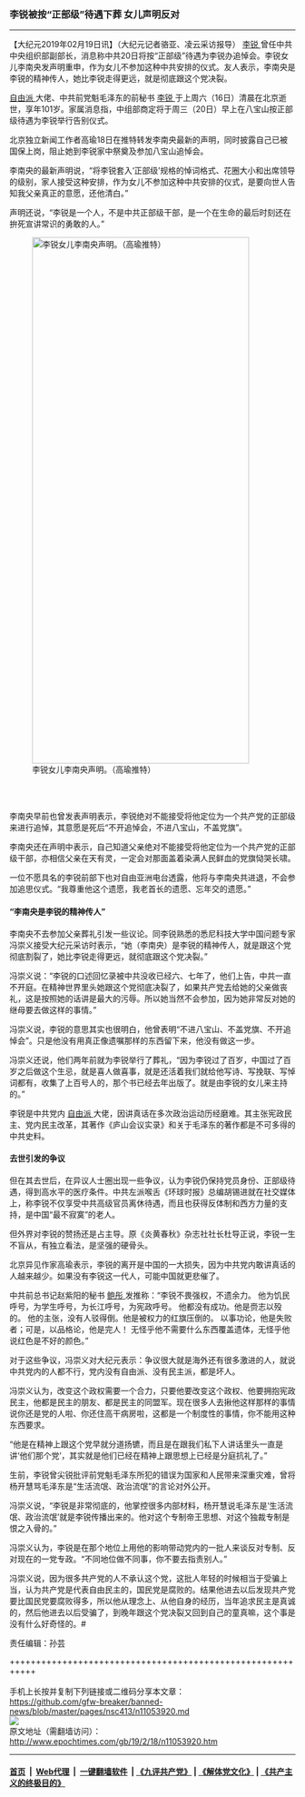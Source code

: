 ### 李锐被按“正部级”待遇下葬 女儿声明反对
------------------------

<p>
 【大纪元2019年02月19日讯】（大纪元记者骆亚、凌云采访报导）
 <a href="http://www.epochtimes.com/gb/tag/%E6%9D%8E%E9%94%90.html">
  李锐
 </a>
 曾任中共中央组织部副部长，消息称中共20日将按“正部级”待遇为李锐办追悼会。李锐女儿李南央发声明重申，作为女儿不参加这种中共安排的仪式。友人表示，李南央是李锐的精神传人，她比李锐走得更远，就是彻底跟这个党决裂。
</p>
<p>
 <a href="http://www.epochtimes.com/gb/tag/%E8%87%AA%E7%94%B1%E6%B4%BE.html">
  自由派
 </a>
 大佬、中共前党魁毛泽东的前秘书
 <a href="http://www.epochtimes.com/gb/tag/%E6%9D%8E%E9%94%90.html">
  李锐
 </a>
 于上周六（16日）清晨在北京逝世，享年101岁。家属消息指，中组部商定将于周三（20日）早上在八宝山按正部级待遇为李锐举行告别仪式。
</p>
<p>
 北京独立新闻工作者高瑜18日在推特转发李南央最新的声明，同时披露自己已被国保上岗，阻止她到李锐家中祭奠及参加八宝山追悼会。
</p>
<p>
 李南央的最新声明说，“将李锐套入‘正部级’规格的悼词格式、花圈大小和出席领导的级别，家人接受这种安排，作为女儿不参加这种中共安排的仪式，是要向世人告知我父亲真正的意愿，还他清白。”
</p>
<p>
 声明还说，“李锐是一个人，不是中共正部级干部，是一个在生命的最后时刻还在拚死宣讲常识的勇敢的人。”
</p>
<figure class="wp-caption aligncenter" id="attachment_11053952" style="width: 382px">
 <a href="http://i.epochtimes.com/assets/uploads/2019/02/DzpfzsfVYAAOXdR.jpg">
  <img alt="李锐女儿李南央声明。（高瑜推特）" class=" wp-image-11053952" height="926" src="http://i.epochtimes.com/assets/uploads/2019/02/DzpfzsfVYAAOXdR.jpg" width="382"/>
 </a>
 <br/><figcaption class="wp-caption-text">
  李锐女儿李南央声明。（高瑜推特）
 </figcaption><br/>
</figure><br/>
<p>
 李南央早前也曾发表声明表示，李锐绝对不能接受将他定位为一个共产党的正部级来进行追悼，其意愿是死后“不开追悼会，不进八宝山，不盖党旗”。
</p>
<p>
 李南央还在声明中表示，自己知道父亲绝对不能接受将他定位为一个共产党的正部级干部，亦相信父亲在天有灵，一定会对那面盖着染满人民鲜血的党旗恸哭长啸。
</p>
<p>
 一位不愿具名的李锐前部下也对自由亚洲电台透露，他将与李南央共进退，不会参加追思仪式。“我尊重他这个遗愿，我老首长的遗愿、忘年交的遗愿。”
</p>
<h4>
 “李南央是李锐的精神传人”
</h4>
<p>
 李南央不去参加父亲葬礼引发一些议论。同李锐熟悉的悉尼科技大学中国问题专家冯崇义接受大纪元采访时表示，“她（李南央）是李锐的精神传人，就是跟这个党彻底割裂了，她比李锐走得更远，就彻底跟这个党决裂。”
</p>
<p>
 冯崇义说：“李锐的口述回忆录被中共没收已经六、七年了，他们上告，中共一直不开庭。在精神世界里头她跟这个党彻底决裂了，如果共产党去给她的父亲做丧礼，这是按照她的话讲是最大的污辱。所以她当然不会参加，因为她非常反对她的继母要去做这样的事情。”
</p>
<p>
 冯崇义说，李锐的意思其实也很明白，他曾表明“不进八宝山、不盖党旗、不开追悼会”。只是他没有用真正像遗嘱那样的东西留下来，他没有做这一步。
</p>
<p>
 冯崇义还说，他们两年前就为李锐举行了葬礼，“因为李锐过了百岁，中国过了百岁之后做这个生忌，就是喜人做喜事，就是还活着我们就给他写诗、写挽联、写悼词都有，收集了上百号人的，那个书已经去年出版了。就是由李锐的女儿来主持的。”
</p>
<p>
 李锐是中共党内
 <a href="http://www.epochtimes.com/gb/tag/%E8%87%AA%E7%94%B1%E6%B4%BE.html">
  自由派
 </a>
 大佬，因讲真话在多次政治运动历经磨难。其主张宪政民主、党内民主改革，其著作《庐山会议实录》和关于毛泽东的著作都是不可多得的中共史料。
</p>
<h4>
 去世引发的争议
</h4>
<p>
 但在其去世后，在异议人士圈出现一些争议，认为李锐仍保持党员身份、正部级待遇，得到高水平的医疗条件。中共左派喉舌《环球时报》总编胡锡进就在社交媒体上，称李锐不仅享受中共高级官员离休待遇，而且也获得反体制和西方力量的支持，是中国“最不寂寞”的老人。
</p>
<p>
 但外界对李锐的赞扬还是占主导。原《炎黄春秋》杂志社社长杜导正说，李锐一生不盲从，有独立看法，是坚强的硬骨头。
</p>
<p>
 北京异见作家高瑜表示，李锐的离开是中国的一大损失，因为中共党内敢讲真话的人越来越少。如果没有李锐这一代人，可能中国就更悲催了。
</p>
<p>
 中共前总书记赵紫阳的秘书
 <a href="http://www.epochtimes.com/gb/tag/%E9%B2%8D%E5%BD%A4.html">
  鲍彤
 </a>
 发推称：“李锐不畏强权，不遗余力。 他为饥民呼号，为学生呼号，为长江呼号，为宪政呼号。 他都没有成功。他是赍志以殁的。 他的主张，没有人驳得倒。他是被权力的红旗压倒的。 以事功论，他是失败者；可是，以品格论，他是完人！ 无怪乎他不需要什么东西覆盖遗体，无怪乎他说红色是不好的颜色。”
</p>
<p>
 对于这些争议，冯崇义对大纪元表示：争议很大就是海外还有很多激进的人，就说中共党内的人都不行，党内没有自由派、没有民主派，都是坏人。
</p>
<p>
 冯崇义认为，改变这个政权需要一个合力，只要他要改变这个政权、他要拥抱宪政民主，他都是民主的朋友、都是民主的同盟军。现在很多人去揪他这样那样的事情说你还是党的人啦、你还住高干病房啦，这都是一个制度性的事情，你不能用这种东西要求。
</p>
<p>
 “他是在精神上跟这个党早就分道扬镳，而且是在跟我们私下人讲话里头一直是讲‘他们那个党’，其实就是他们已经在精神上跟思想上已经是分庭抗礼了。”
</p>
<p>
 生前，李锐曾尖锐批评前党魁毛泽东所犯的错误为国家和人民带来深重灾难，曾将杨开慧骂毛泽东是“生活流氓、政治流氓”的言论对外公开。
</p>
<p>
 冯崇义说，“李锐是非常彻底的，他掌控很多内部材料，杨开慧说毛泽东是‘生活流氓、政治流氓’就是李锐传播出来的。他对这个专制帝王思想、对这个独裁专制是恨之入骨的。”
</p>
<p>
 冯崇义认为，李锐是在那个地位上用他的影响带动党内的一批人来谈反对专制、反对现在的一党专政。“不同地位做不同事，你不要去指责别人。”
</p>
<p>
 冯崇义说，因为很多共产党的人不承认这个党，这批人年轻的时候相当于受骗上当，认为共产党是代表自由民主的，国民党是腐败的。结果他进去以后发现共产党要比国民党要腐败得多，所以他从理念上、从他自身的经历，当年追求民主是真诚的，然后他进去以后受骗了，到晚年跟这个党决裂又回到自己的童真嘛，这个事是没有什么好奇怪的。#
</p>
<p>
 责任编辑：孙芸
</p>

+++++++++++++++++++++++++++++++++++++++++++++++++++++++++++<br/><br/>
手机上长按并复制下列链接或二维码分享本文章：<br/>
https://github.com/gfw-breaker/banned-news/blob/master/pages/nsc413/n11053920.md <br/>
<a href='https://github.com/gfw-breaker/banned-news/blob/master/pages/nsc413/n11053920.md'><img src='https://github.com/gfw-breaker/banned-news/blob/master/pages/nsc413/n11053920.md.png'/></a> <br/>
原文地址（需翻墙访问）：http://www.epochtimes.com/gb/19/2/18/n11053920.htm


------------------------
#### [首页](https://github.com/gfw-breaker/banned-news/blob/master/README.md) &nbsp;|&nbsp; [Web代理](https://github.com/labour-camp/helloworld) &nbsp;|&nbsp; [一键翻墙软件](https://github.com/gfw-breaker/nogfw/blob/master/README.md) &nbsp;| [《九评共产党》](https://github.com/gfw-breaker/9ping.md/blob/master/README.md#九评之一评共产党是什么) | [《解体党文化》](https://github.com/gfw-breaker/jtdwh.md/blob/master/README.md) | [《共产主义的终极目的》](https://github.com/gfw-breaker/gczydzjmd.md/blob/master/README.md)

